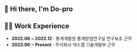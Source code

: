 ## 🙌 Hi there, I'm Do-pro

## 👩‍💻 Work Experience
- **2022.06 ~ 2022.12** : 통계개발원 통계방법연구실 연구보조 근무
- **2023.06 ~ Present** : 주식회사 넥스캠 기술개발부 근무

<!--
**dopro-nx/dopro-nx** is a ✨ _special_ ✨ repository because its `README.md` (this file) appears on your GitHub profile.

Here are some ideas to get you started:

- 🔭 I’m currently working on ...
- 🌱 I’m currently learning ...
- 👯 I’m looking to collaborate on ...
- 🤔 I’m looking for help with ...
- 💬 Ask me about ...
- 📫 How to reach me: ...
- 😄 Pronouns: ...
- ⚡ Fun fact: ...
-->
